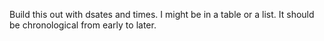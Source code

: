 Build this out with dsates and times. I might be in a table or a list.  It should be chronological from early to later.
